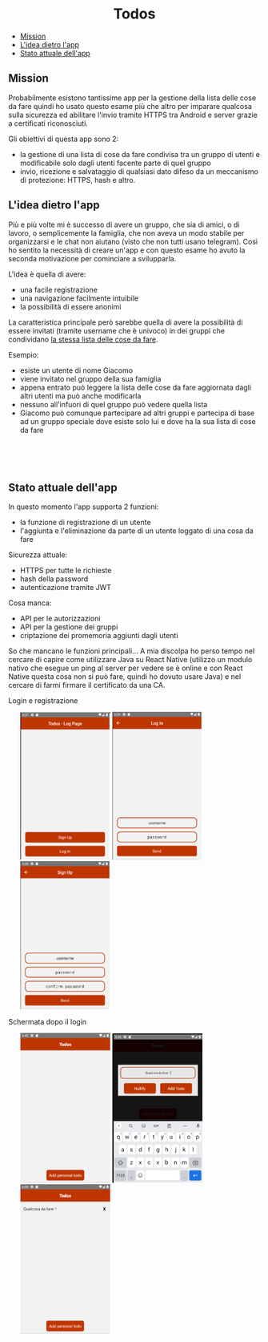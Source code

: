 <h1 align="center">Todos</h1>

- [Mission](#mission)
- [L'idea dietro l'app](#lidea-dietro-lapp)
- [Stato attuale dell'app](#stato-attuale-dellapp)


## Mission

Probabilmente esistono tantissime app per la gestione della lista delle cose da fare quindi ho usato questo esame più che altro per imparare qualcosa sulla sicurezza ed abilitare l'invio tramite HTTPS tra Android e server grazie a certificati riconosciuti.

Gli obiettivi di questa app sono 2:
- la gestione di una lista di cose da fare condivisa tra un gruppo di utenti e modificabile solo dagli utenti facente parte di quel gruppo
- invio, ricezione e salvataggio di qualsiasi dato difeso da un meccanismo di protezione: HTTPS, hash e altro.

## L'idea dietro l'app

Più e più volte mi è successo di avere un gruppo, che sia di amici, o di lavoro, o semplicemente la famiglia, che non aveva un modo stabile per organizzarsi e le chat non aiutano (visto che non tutti usano telegram).
Così ho sentito la necessità di creare un'app e con questo esame ho avuto la seconda motivazione per cominciare a svilupparla.

L'idea è quella di avere:
- una facile registrazione
- una navigazione facilmente intuibile
- la possibilità di essere anonimi

La caratteristica principale però sarebbe quella di avere la possibilità di essere invitati (tramite username che è univoco) in dei gruppi che condividano <span style="text-decoration:underline">la stessa lista delle cose da fare</span>.

Esempio:
- esiste un utente di nome Giacomo
- viene invitato nel gruppo della sua famiglia
- appena entrato può leggere la lista delle cose da fare aggiornata dagli altri utenti ma può anche modificarla
- nessuno all'infuori di quel gruppo può vedere quella lista
- Giacomo può comunque partecipare ad altri gruppi e partecipa di base ad un gruppo speciale dove esiste solo lui e dove ha la sua lista di cose da fare

<br>
<br>
<br>


## Stato attuale dell'app

In questo momento l'app supporta 2 funzioni:
- la funzione di registrazione di un utente
- l'aggiunta e l'eliminazione da parte di un utente loggato di una cosa da fare

Sicurezza attuale:
- HTTPS per tutte le richieste
- hash della password
- autenticazione tramite JWT

Cosa manca:
- API per le autorizzazioni
- API per la gestione dei gruppi
- criptazione dei promemoria aggiunti dagli utenti

So che mancano le funzioni principali... A mia discolpa ho perso tempo nel cercare di capire come utilizzare Java su React Native (utilizzo un modulo nativo che esegue un ping al server per vedere se è online e con React Native questa cosa non si può fare, quindi ho dovuto usare Java) e nel cercare di farmi firmare il certificato da una CA.

Login e registrazione
<ul>
  <li style="display: inline-block; list-style: none;"><img src="LoginScreen.png" style="width:180px"></li>
  <li style="display: inline-block; list-style: none;"><img src="LoginHome.png" style="width:178px"></li>
  <li style="display: inline-block; list-style: none;"><img src="SignUp.png" style="width:178px"></li>
</ul>


Schermata dopo il login
<ul>
  <li style="display: inline-block; list-style: none;"><img src="TodosHome.png" style="width:180px"></li>
  <li style="display: inline-block; list-style: none;"><img src="TodoAdd.png" style="width:180px"></li>
  <li style="display: inline-block; list-style: none;"><img src="Todos1.png" style="width:180px"></li>
</ul>

